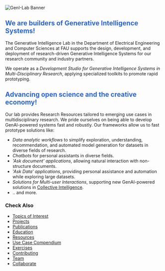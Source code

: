 ![GenI-Lab Banner](./images/genilab-banner.png)

<h2 style="color:#2B65CF">We are builders of Generative Intelligence Systems!</h2>

The Generative Intelligence Lab in the Department of Electrical Engineering and Computer Sciences at FAU supports the design, development, and deployment of research-driven Generative Intelligence Systems for our research community and industry partners.

We operate as a *Development Studio for Generative Intelligence Systems in Multi-Disciplinary Research*, applying specialized toolkits to promote  rapid prototyping. 

<h2 style="color:#2B65CF">Advancing open science and the creative economy!</h2>

Our lab provides Research Resources tailored to emerging use cases in multidisciplinary research. We pride ourselves on being able to develop GenAI-powered systems fast and robustly. Our frameworks allow us to fast prototype solutions like:

* *Data analytic workflows* to simplify exploration, understanding, recommendation, and automated model generation for datasets in diverse fields of research. 
* *Chatbots* for personal assistants in diverse fields.
* *'Ask document' applications*, allowing natural interaction with non-structure documents. 
* *'Ask Data' applications*, providing personal assistance and automation while exploring large datasets.
* *Solutions for Multi-user Interactions*, supporting new GenAI-powered solutions in [Collective Intelligence](https://medium.com/generative-intelligence-lab/collective-intelligence-concepts-and-research-opportunities-6130ef044114). 
* .. and more.


### Check Also

* [Topics of Interest](./projects.md#topics-of-interest)
* [Projects](./projects.md)
* [Publications](./knowledge.md#publications)
* [Education](./knowledge.md#education)
* [Resources](./projects.md#resources)
* [Use Case Compendium](https://docs.google.com/spreadsheets/d/1Ge2chxRrBjILHkZthtzymqAbs3TkwrGiMMge23zC8jA/edit?usp=sharing)    
* [Exercises](./exercises.md)
* [Contributing](./contribute.md)
* [Team](./people.html)
* [Collaborate](./collaborate.md)


 


